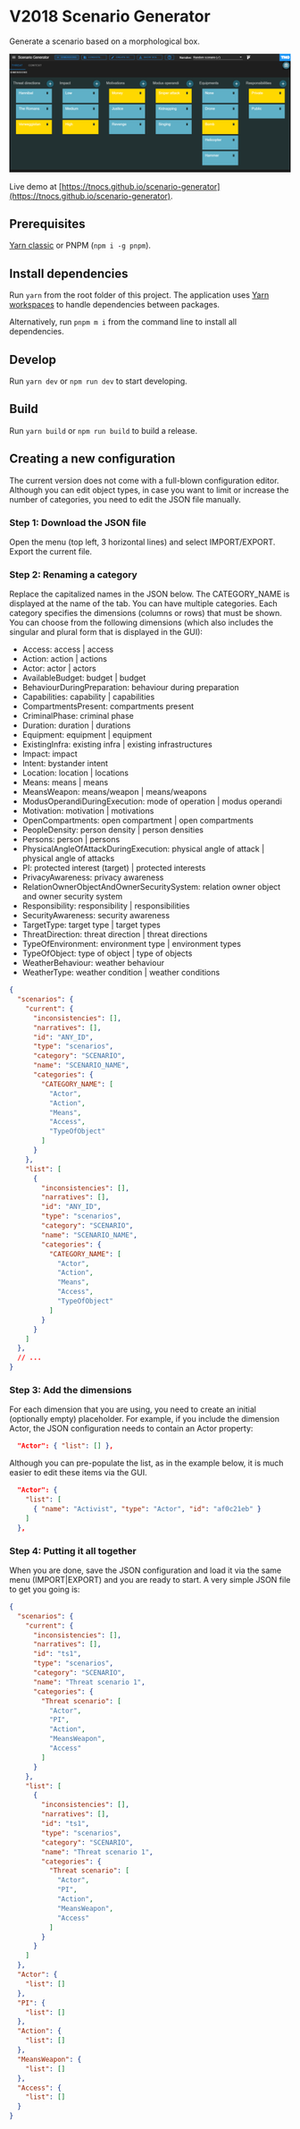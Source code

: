 # V2018 Scenario Generator

Generate a scenario based on a morphological box.

![screenshot](https://github.com/TNOCS/scenario-generator/blob/master/img/screenshot.png?raw=true)

Live demo at [https://tnocs.github.io/scenario-generator](https://tnocs.github.io/scenario-generator).

## Prerequisites

[Yarn classic](https://classic.yarnpkg.com/lang/en/) or PNPM (`npm i -g pnpm`).

## Install dependencies

Run `yarn` from the root folder of this project. The application uses [Yarn workspaces](https://classic.yarnpkg.com/en/docs/workspaces/) to handle dependencies between packages.

Alternatively, run `pnpm m i` from the command line to install all dependencies.

## Develop

Run `yarn dev` or `npm run dev` to start developing.

## Build

Run `yarn build` or `npm run build` to build a release.

## Creating a new configuration

The current version does not come with a full-blown configuration editor. Although you can edit object types, in case you want to limit or increase the number of categories, you need to edit the JSON file manually.

### Step 1: Download the JSON file

Open the menu (top left, 3 horizontal lines) and select IMPORT/EXPORT. Export the current file.

### Step 2: Renaming a category

Replace the capitalized names in the JSON below. The CATEGORY_NAME is displayed at the name of the tab. You can have multiple categories. Each category specifies the dimensions (columns or rows) that must be shown. You can choose from the following dimensions (which also includes the singular and plural form that is displayed in the GUI):

- Access: access | access
- Action: action | actions
- Actor: actor | actors
- AvailableBudget: budget | budget
- BehaviourDuringPreparation: behaviour during preparation
- Capabilities: capability | capabilities
- CompartmentsPresent: compartments present
- CriminalPhase: criminal phase
- Duration: duration | durations
- Equipment: equipment | equipment
- ExistingInfra: existing infra | existing infrastructures
- Impact: impact
- Intent: bystander intent
- Location: location | locations
- Means: means | means
- MeansWeapon: means/weapon | means/weapons
- ModusOperandiDuringExecution: mode of operation | modus operandi
- Motivation: motivation | motivations
- OpenCompartments: open compartment | open compartments
- PeopleDensity: person density | person densities
- Persons: person | persons
- PhysicalAngleOfAttackDuringExecution: physical angle of attack | physical angle of attacks
- PI: protected interest (target) | protected interests
- PrivacyAwareness: privacy awareness
- RelationOwnerObjectAndOwnerSecuritySystem: relation owner object and owner security system
- Responsibility: responsibility | responsibilities
- SecurityAwareness: security awareness
- TargetType: target type | target types
- ThreatDirection: threat direction | threat directions
- TypeOfEnvironment: environment type | environment types
- TypeOfObject: type of object | type of objects
- WeatherBehaviour: weather behaviour
- WeatherType: weather condition | weather conditions

```json
{
  "scenarios": {
    "current": {
      "inconsistencies": [],
      "narratives": [],
      "id": "ANY_ID",
      "type": "scenarios",
      "category": "SCENARIO",
      "name": "SCENARIO_NAME",
      "categories": {
        "CATEGORY_NAME": [
          "Actor",
          "Action",
          "Means",
          "Access",
          "TypeOfObject"
        ]
      }
    },
    "list": [
      {
        "inconsistencies": [],
        "narratives": [],
        "id": "ANY_ID",
        "type": "scenarios",
        "category": "SCENARIO",
        "name": "SCENARIO_NAME",
        "categories": {
          "CATEGORY_NAME": [
            "Actor",
            "Action",
            "Means",
            "Access",
            "TypeOfObject"
          ]
        }
      }
    ]
  },
  // ...
}
```

### Step 3: Add the dimensions

For each dimension that you are using, you need to create an initial (optionally empty) placeholder. For example, if you include the dimension Actor, the JSON configuration needs to contain an Actor property:

```json
  "Actor": { "list": [] },
```

Although you can pre-populate the list, as in the example below, it is much easier to edit these items via the GUI.

```json
  "Actor": {
    "list": [
      { "name": "Activist", "type": "Actor", "id": "af0c21eb" }
    ]
  },
```

### Step 4: Putting it all together

When you are done, save the JSON configuration and load it via the same menu (IMPORT|EXPORT) and you are ready to start. A very simple JSON file to get you going is:

```JSON
{
  "scenarios": {
    "current": {
      "inconsistencies": [],
      "narratives": [],
      "id": "ts1",
      "type": "scenarios",
      "category": "SCENARIO",
      "name": "Threat scenario 1",
      "categories": {
        "Threat scenario": [
          "Actor",
          "PI",
          "Action",
          "MeansWeapon",
          "Access"
        ]
      }
    },
    "list": [
      {
        "inconsistencies": [],
        "narratives": [],
        "id": "ts1",
        "type": "scenarios",
        "category": "SCENARIO",
        "name": "Threat scenario 1",
        "categories": {
          "Threat scenario": [
            "Actor",
            "PI",
            "Action",
            "MeansWeapon",
            "Access"
          ]
        }
      }
    ]
  },
  "Actor": {
    "list": []
  },
  "PI": {
    "list": []
  },
  "Action": {
    "list": []
  },
  "MeansWeapon": {
    "list": []
  },
  "Access": {
    "list": []
  }
}
```
